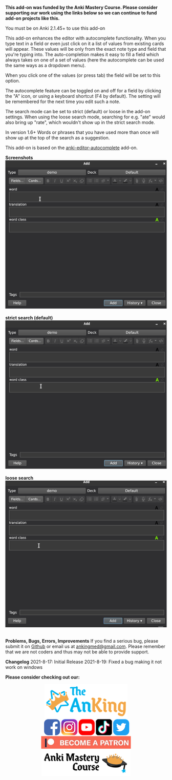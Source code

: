 <b>This add-on was funded by the Anki Mastery Course. Please consider supporting our work using the links below so we can continue to fund add-on projects like this.</b>

You must be on Anki 2.1.45+ to use this add-on

This add-on enhances the editor with autocomplete functionality. When you type text in a field or even just click on it a list of values from existing cards will appear. These values will be only from the exact note type and field that you're typing into. The auto-completion makes it easy to fill a field which always takes on one of a set of values (here the autocomplete can be used the same ways as a dropdown menu).

When you click one of the values (or press tab) the field will be set to this option.

The autocomplete feature can be toggled on and off for a field by clicking the "A" icon, or using a keyboard shortcut (F4 by default). The setting will be remembered for the next time you edit such a note.

The search mode can be set to strict (default) or loose in the add-on settings. When using the loose search mode, searching for e.g. "ate" would also bring up "rate", which wouldn't show up in the strict search mode.

In version 1.6+ Words or phrases that you have used more than once will show up at the top of the search as a suggestion.

This add-on is based on the <a href="https://github.com/acecodes/anki-editor-autocomplete" rel="nofollow">anki-editor-autocomplete</a> add-on.

<div><b>Screenshots</b><div>
<img src="https://raw.githubusercontent.com/AnKing-Memberships/anki-field-autocomplete/master/screenshots/dropdown.gif?raw=true">
<br>
<br>

<div><b>strict search (default)</b><div>
<img src="https://raw.githubusercontent.com/AnKing-Memberships/anki-field-autocomplete/master/screenshots/strict_search.gif?raw=true">
<br>
<br>


<div><b>loose search</b><div>
<img src="https://raw.githubusercontent.com/AnKing-Memberships/anki-field-autocomplete/master/screenshots/loose_search.gif?raw=true">
<br>
<br>

<b>Problems, Bugs, Errors, Improvements</b>
If you find a serious bug, please submit it on <a href="https://github.com/AnKing-Memberships/anki-field-autocomplete/issues" rel="nofollow">Github</a> or email us at ankingmed@gmail.com. Please remember that we are not coders and thus may not be able to provide support.

<b>Changelog</b>
2021-8-17: Initial Release
2021-8-19: Fixed a bug making it not work on windows


<b>Please consider checking out our:</b>

<center><div style="vertical-align:middle;"><a href="https://www.theanking.com"><img src="https://raw.githubusercontent.com/AnKingMed/My-images/master/AnKing/TheAnKing-New.png?raw=true"></a></div></center>

<center>&nbsp;<a href="https://www.facebook.com/ankingmed"><img src="https://raw.githubusercontent.com/AnKingMed/My-images/master/Social/FB.png?raw=true"></a>
<a href="https://www.instagram.com/ankingmed"><img src="https://raw.githubusercontent.com/AnKingMed/My-images/master/Social/Instagram.png?raw=true"></a>
<a href="https://www.youtube.com/theanking"><img src="https://raw.githubusercontent.com/AnKingMed/My-images/master/Social/YT.png?raw=true"></a>
<a href="https://www.tiktok.com/@ankingmed"><img src="https://raw.githubusercontent.com/AnKingMed/My-images/master/Social/TikTok.png?raw=true"></a>
<a href="https://www.twitter.com/ankingmed"><img src="https://raw.githubusercontent.com/AnKingMed/My-images/master/Social/Twitter.png?raw=true"></a></center>

<div><center><a href="https://www.theanking.com/vip"><img src="https://raw.githubusercontent.com/AnKingMed/My-images/master/AnKing/Patreon.jpg?raw=true"></a></center></div>



<div><center><a href="https://courses.theanking.com"><img src="https://raw.githubusercontent.com/AnKingMed/My-images/master/AnKing/MasteryCourse.png?raw=true"></a></center></div>
